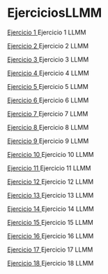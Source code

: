 # EjerciciosLLMM
<A HREF="https://github.com/DaniMa02/EjerciciosLLMM/blob/main/Tema%201/Ejercicio%201"> Ejercicio 1 <A/>                    Ejercicio 1 LLMM
  
<A HREF="https://github.com/DaniMa02/EjerciciosLLMM/blob/main/Tema%201/Ejercicio%202"> Ejercicio 2 <A/>                    Ejercicio 2 LLMM
  
<A HREF="https://github.com/DaniMa02/EjerciciosLLMM/blob/main/Tema%201/Ejercicio%203"> Ejercicio 3 <A/>                    Ejercicio 3 LLMM
  
<A HREF="https://github.com/DaniMa02/prueba/blob/main/README.md"> Ejercicio 4 <A/>                                         Ejercicio 4 LLMM
  
<A HREF="https://github.com/DaniMa02/EjerciciosLLMM/blob/main/Tema%201/Ejercicio%205"> Ejercicio 5 <A/>                    Ejercicio 5 LLMM
  
<A HREF="https://github.com/DaniMa02/EjerciciosLLMM/blob/main/Tema%201/Ejercicio%206"> Ejercicio 6 <A/>                    Ejercicio 6 LLMM
          
<A HREF="https://github.com/DaniMa02/EjerciciosLLMM/blob/main/Tema%201/Ejercicio%207"> Ejercicio 7 <A/>                    Ejercicio 7 LLMM
  
<A HREF="https://github.com/DaniMa02/EjerciciosLLMM/blob/main/Tema%201/Ejercicio%208"> Ejercicio 8 <A/>                    Ejercicio 8 LLMM

<A HREF="https://github.com/DaniMa02/EjerciciosLLMM/blob/main/Tema%201/Ejercicio%209"> Ejercicio 9 <A/>                    Ejercicio 9 LLMM
  
<A HREF="https://github.com/DaniMa02/EjerciciosLLMM/blob/main/Tema%201/Ejercicio%2010"> Ejercicio 10 <A/>                  Ejercicio 10 LLMM
  
<A HREF="https://github.com/DaniMa02/EjerciciosLLMM/blob/main/Tema%201/Ejercicio%2011"> Ejercicio 11 <A/>                  Ejercicio 11 LLMM
  
<A HREF="https://github.com/DaniMa02/EjerciciosLLMM/blob/main/Tema%201/Ejercicio%2012"> Ejercicio 12 <A/>                  Ejercicio 12 LLMM
  
<A HREF="https://github.com/DaniMa02/EjerciciosLLMM/tree/main/Tema%201/Ejercicio%2013"> Ejercicio 13 <A/>                  Ejercicio 13 LLMM
  
<A HREF="https://github.com/DaniMa02/EjerciciosLLMM/blob/main/Tema%201/Ejercicio%2014.html"> Ejercicio 14 <A/>             Ejercicio 14 LLMM
  
<A HREF="https://github.com/DaniMa02/EjerciciosLLMM/blob/main/Tema%201/Ejercicio%2015.html"> Ejercicio 15 <A/>             Ejercicio 15 LLMM
  
<A HREF="https://github.com/DaniMa02/EjerciciosLLMM/blob/main/Tema%201/Ejercicio%2016.html"> Ejercicio 16 <A/>             Ejercicio 16 LLMM
  
<A HREF="https://github.com/DaniMa02/EjerciciosLLMM/blob/main/Tema%201/Ejercicio%2017.html"> Ejercicio 17 <A/>             Ejercicio 17 LLMM

<A HREF="https://github.com/DaniMa02/EjerciciosLLMM/blob/main/Tema%201/Ejercicio%2018.html"> Ejercicio 18 <A/>             Ejercicio 18 LLMM
<A HREF=""> <A/>
<A HREF=""> <A/>
<A HREF=""> <A/>
<A HREF=""> <A/>
<A HREF=""> <A/>
<A HREF=""> <A/>
<A HREF=""> <A/>
<A HREF=""> <A/>
